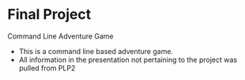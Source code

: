 # Final Project
Command Line Adventure Game
- This is a command line based adventure game.
- All information in the presentation not pertaining
  to the project was pulled from PLP2
